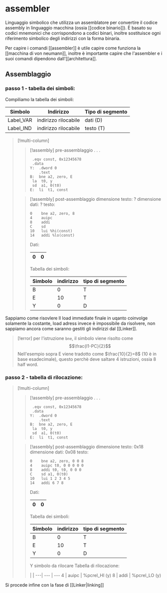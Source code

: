 # assembler
Linguaggio simbolico che utilizza un assemblatore per convertire il codice assembly in linguaggio macchina (ossia [[codice binario]]). È basato su codici mnemonici che corrispondono a codici binari, inoltre sostituisce ogni riferimento simbolico degli indirizzi con la forma binaria.

Per capire i comandi [[assembler]] è utile capire come funziona la [[macchina di von neumann]], inoltre è importante capire che l'assembler e i suoi comandi dipendono dall'[[architettura]].


## Assemblaggio

### passo 1 - tabella dei simboli:
Compiliamo la tabella dei simboli:

Simbolo | Indirizzo | Tipo di segmento
 --- | --- | ---
 Label_VAR | indirizzo rilocabile | dati (D)
 Label_IND  | indirizzo rilocabile | testo (T)


>[!multi-column]
>
>>[!assembly] pre-assemblaggio
>>.
>>.
>>.
>>```armasm
>>	.eqv const, 0x12345678
>>	.data
>>Y:  .dword 0
>>     .text
>>B:  bne a2, zero, E
>>	la  t0, y
>>	sd  a1, 0(t0)
>>E:  li  t1, const
>>```
>
>>[!assembly] post-assemblaggio
>>dimensione testo: ?
>>dimensione dati: ?
>>testo:
>>```armasm
>>0    bne a2, zero, 8
>>4    auipc
>>8    addi
>>C    sd
>>10   lui %hi(const)
>>14   addi %lo(const)
>>```
>>
>>Dati:
>>
>>0 | 0
>>---|---
>>Tabella dei simboli:
>>
>>Simbolo | indirizzo | tipo di segmento
>>--- | --- | ---
>>B | 0 | T
>>E | 10 | T
>>Y | 0 | D
>

Sappiamo come risovlere Il load immediate finale in uqanto coinvolge solamente la costante, load adress invece è impossibile da risolvere, non sappiamo ancora come saranno gestiti gli indirizzi dal [[Linker]].

>[!error]
>per l'istruzione `bne`, il simbolo viene risolto come 
>$$\frac{l1-PC}{2}$$
>Nell'esempio sopra E viene tradotto come $\frac{10}{2}=8$ (10 è in base esadecimale), questo perchè deve saltare 4 istruzioni, ossia 8 half word.

### passo 2 - tabella di rilocazione:


>[!multi-column]
>
>>[!assembly] pre-assemblaggio
>>.
>>.
>>.
>>```armasm
>>	.eqv const, 0x12345678
>>	.data
>>Y:  .dword 0
>>     .text
>>B:  bne a2, zero, E
>>	la  t0, y
>>	sd  a1, 0(t0)
>>E:  li  t1, const
>>```
>
>>[!assembly] post-assemblaggio
>>dimensione testo: 0x18
>>dimensione dati: 0x08
>>testo:
>>```armasm
>>0    bne a2, zero, 0 0 8
>>4    auipc t0, 0 0 0 0 0
>>8    addi t0, t0, 0 0 0
>>C    sd a1, 0(t0)
>>10   lui 1 2 3 4 5
>>14   addi 6 7 8
>>```
>>
>>Dati:
>>
>>0 | 0
>>---|---
>>Tabella dei simboli:
>>
>>Simbolo | indirizzo | tipo di segmento
>>--- | --- | ---
>>B | 0 | T
>>E | 10 | T
>>Y | 0 | D
>>
>>Y simbolo da rilocare
>>Tabella di rilocazione:
>>
>>|  | 
>> ---| --- | ---
>>4 | auipc | %pcrel_HI (y)
>>8 | addi | %pcrel_LO (y)

Si procede infine con la fase di [[Linker|linking]]
